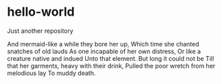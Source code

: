 # hello-world
Just another repository

And mermaid-like a while they bore her up,
Which time she chanted snatches of old lauds
As one incapable of her own distress,
Or like a creature native and indued
Unto that element. But long it could not be
Till that her garments, heavy with their drink,
Pulled the poor wretch from her melodious lay
To muddy death.

